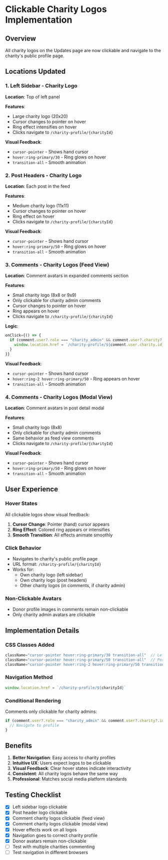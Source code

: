 # Clickable Charity Logos Implementation

## Overview
All charity logos on the Updates page are now clickable and navigate to the charity's public profile page.

## Locations Updated

### 1. Left Sidebar - Charity Logo
**Location**: Top of left panel

**Features**:
- Large charity logo (20x20)
- Cursor changes to pointer on hover
- Ring effect intensifies on hover
- Clicks navigate to `/charity-profile/{charityId}`

**Visual Feedback**:
- `cursor-pointer` - Shows hand cursor
- `hover:ring-primary/30` - Ring glows on hover
- `transition-all` - Smooth animation

### 2. Post Headers - Charity Logo
**Location**: Each post in the feed

**Features**:
- Medium charity logo (11x11)
- Cursor changes to pointer on hover
- Ring effect on hover
- Clicks navigate to `/charity-profile/{charityId}`

**Visual Feedback**:
- `cursor-pointer` - Shows hand cursor
- `hover:ring-primary/50` - Ring glows on hover
- `transition-all` - Smooth animation

### 3. Comments - Charity Logos (Feed View)
**Location**: Comment avatars in expanded comments section

**Features**:
- Small charity logo (8x8 or 9x9)
- Only clickable for charity admin comments
- Cursor changes to pointer on hover
- Ring appears on hover
- Clicks navigate to `/charity-profile/{charityId}`

**Logic**:
```typescript
onClick={() => {
  if (comment.user?.role === "charity_admin" && comment.user?.charity?.id) {
    window.location.href = `/charity-profile/${comment.user.charity.id}`;
  }
}}
```

**Visual Feedback**:
- `cursor-pointer` - Shows hand cursor
- `hover:ring-2 hover:ring-primary/50` - Ring appears on hover
- `transition-all` - Smooth animation

### 4. Comments - Charity Logos (Modal View)
**Location**: Comment avatars in post detail modal

**Features**:
- Small charity logo (8x8)
- Only clickable for charity admin comments
- Same behavior as feed view comments
- Clicks navigate to `/charity-profile/{charityId}`

**Visual Feedback**:
- `cursor-pointer` - Shows hand cursor
- `hover:ring-primary/50` - Ring glows on hover
- `transition-all` - Smooth animation

## User Experience

### Hover States
All clickable logos show visual feedback:
1. **Cursor Change**: Pointer (hand) cursor appears
2. **Ring Effect**: Colored ring appears or intensifies
3. **Smooth Transition**: All effects animate smoothly

### Click Behavior
- Navigates to charity's public profile page
- URL format: `/charity-profile/{charityId}`
- Works for:
  - Own charity logo (left sidebar)
  - Own charity logo (post headers)
  - Other charity logos (in comments, if charity admin)

### Non-Clickable Avatars
- Donor profile images in comments remain non-clickable
- Only charity admin avatars are clickable

## Implementation Details

### CSS Classes Added
```typescript
className="cursor-pointer hover:ring-primary/30 transition-all"  // Left sidebar
className="cursor-pointer hover:ring-primary/50 transition-all"  // Post headers
className="cursor-pointer hover:ring-2 hover:ring-primary/50 transition-all"  // Comments
```

### Navigation Method
```typescript
window.location.href = `/charity-profile/${charityId}`
```

### Conditional Rendering
Comments only clickable for charity admins:
```typescript
if (comment.user?.role === "charity_admin" && comment.user?.charity?.id) {
  // Navigate to profile
}
```

## Benefits

1. **Better Navigation**: Easy access to charity profiles
2. **Intuitive UX**: Users expect logos to be clickable
3. **Visual Feedback**: Clear hover states indicate interactivity
4. **Consistent**: All charity logos behave the same way
5. **Professional**: Matches social media platform standards

## Testing Checklist

- [x] Left sidebar logo clickable
- [x] Post header logo clickable
- [x] Comment charity logos clickable (feed view)
- [x] Comment charity logos clickable (modal view)
- [x] Hover effects work on all logos
- [x] Navigation goes to correct charity profile
- [x] Donor avatars remain non-clickable
- [ ] Test with multiple charities commenting
- [ ] Test navigation in different browsers
